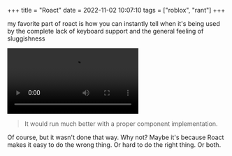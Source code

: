+++
title = "Roact"
date = 2022-11-02 10:07:10
tags = ["roblox", "rant"]
+++

my favorite part of roact is how you can instantly tell when it's being used by
the complete lack of keyboard support and the general feeling of sluggishness

![](00.mp4)

> It would run much better with a proper component implementation.

Of course, but it wasn't done that way. Why not? Maybe it's because Roact makes
it easy to do the wrong thing. Or hard to do the right thing. Or both.
